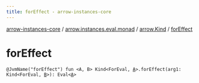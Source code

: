 ```yaml
---
title: forEffect - arrow-instances-core
---
```


[arrow-instances-core](../../index.html) / [arrow.instances.eval.monad](../index.html) / [arrow.Kind](index.html) / [forEffect](./for-effect.html)

# forEffect

`@JvmName("forEffect") fun <A, B> Kind<ForEval, `[`A`](for-effect.html#A)`>.forEffect(arg1: Kind<ForEval, `[`B`](for-effect.html#B)`>): Eval<`[`A`](for-effect.html#A)`>`